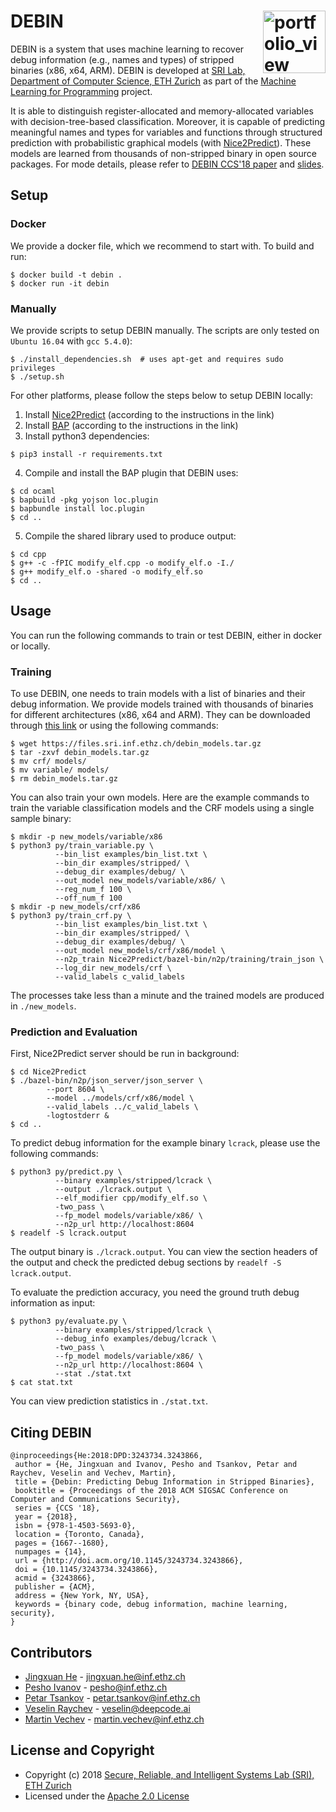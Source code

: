 DEBIN <a href="https://www.sri.inf.ethz.ch/"><img width="100" alt="portfolio_view" align="right" src="http://safeai.ethz.ch/img/sri-logo.svg"></a>
=============================================================================================================

DEBIN is a system that uses machine learning to recover debug information (e.g., names and types) of stripped binaries (x86, x64, ARM). DEBIN is developed at [SRI Lab, Department of Computer Science, ETH Zurich](https://www.sri.inf.ethz.ch/) as part of the [Machine Learning for Programming](https://www.sri.inf.ethz.ch/research/plml) project.

It is able to distinguish register-allocated and memory-allocated variables with decision-tree-based classification. Moreover, it is capable of predicting meaningful names and types for variables and functions through structured prediction with probabilistic graphical models (with [Nice2Predict](https://github.com/eth-sri/Nice2Predict)). These models are learned from thousands of non-stripped binary in open source packages. For mode details, please refer to [DEBIN CCS'18 paper](https://files.sri.inf.ethz.ch/website/papers/ccs18-debin.pdf) and [slides](https://files.sri.inf.ethz.ch/website/slides/ccs18-debin-slides.pdf).


## Setup

### Docker
We provide a docker file, which we recommend to start with. To build and run:
```
$ docker build -t debin .
$ docker run -it debin
```

### Manually

We provide scripts to setup DEBIN manually. The scripts are only tested on `Ubuntu 16.04` with `gcc 5.4.0`):
```
$ ./install_dependencies.sh  # uses apt-get and requires sudo privileges
$ ./setup.sh
```

For other platforms, please follow the steps below to setup DEBIN locally:
1. Install [Nice2Predict](https://github.com/eth-sri/Nice2Predict) (according to the instructions in the link)
2. Install [BAP](https://github.com/BinaryAnalysisPlatform/bap/) (according to the instructions in the link)
3. Install python3 dependencies:
```
$ pip3 install -r requirements.txt
```
4. Compile and install the BAP plugin that DEBIN uses:
```
$ cd ocaml
$ bapbuild -pkg yojson loc.plugin
$ bapbundle install loc.plugin
$ cd ..
```
5. Compile the shared library used to produce output:
```
$ cd cpp
$ g++ -c -fPIC modify_elf.cpp -o modify_elf.o -I./
$ g++ modify_elf.o -shared -o modify_elf.so
$ cd ..
```


## Usage 
You can run the following commands to train or test DEBIN, either in docker or locally.

### Training
To use DEBIN, one needs to train models with a list of binaries and their debug information. We provide models trained with thousands of binaries for different architectures (x86, x64 and ARM). They can be downloaded through [this link](https://files.sri.inf.ethz.ch/debin_models.tar.gz) or using the following commands:
```
$ wget https://files.sri.inf.ethz.ch/debin_models.tar.gz
$ tar -zxvf debin_models.tar.gz
$ mv crf/ models/
$ mv variable/ models/
$ rm debin_models.tar.gz
```

You can also train your own models. Here are the example commands to train the variable classification models and the CRF models using a single sample binary:
```
$ mkdir -p new_models/variable/x86
$ python3 py/train_variable.py \
          --bin_list examples/bin_list.txt \
          --bin_dir examples/stripped/ \
          --debug_dir examples/debug/ \
          --out_model new_models/variable/x86/ \
          --reg_num_f 100 \
          --off_num_f 100
$ mkdir -p new_models/crf/x86
$ python3 py/train_crf.py \
          --bin_list examples/bin_list.txt \
          --bin_dir examples/stripped/ \
          --debug_dir examples/debug/ \
          --out_model new_models/crf/x86/model \
          --n2p_train Nice2Predict/bazel-bin/n2p/training/train_json \
          --log_dir new_models/crf \
          --valid_labels c_valid_labels
```

The processes take less than a minute and the trained models are produced in `./new_models`.

### Prediction and Evaluation

First, Nice2Predict server should be run in background:
```
$ cd Nice2Predict
$ ./bazel-bin/n2p/json_server/json_server \
        --port 8604 \
        --model ../models/crf/x86/model \
        --valid_labels ../c_valid_labels \
        -logtostderr &
$ cd ..
```

To predict debug information for the example binary `lcrack`, please use the following commands:
```
$ python3 py/predict.py \
          --binary examples/stripped/lcrack \
          --output ./lcrack.output \
          --elf_modifier cpp/modify_elf.so \
          -two_pass \
          --fp_model models/variable/x86/ \
          --n2p_url http://localhost:8604
$ readelf -S lcrack.output
```
The output binary is `./lcrack.output`. You can view the section headers of the output and check the predicted debug sections by `readelf -S lcrack.output`.

To evaluate the prediction accuracy, you need the ground truth debug information as input:
```
$ python3 py/evaluate.py \
          --binary examples/stripped/lcrack \
          --debug_info examples/debug/lcrack \
          -two_pass \
          --fp_model models/variable/x86/ \
          --n2p_url http://localhost:8604 \
          --stat ./stat.txt
$ cat stat.txt
```
You can view prediction statistics in `./stat.txt`.


## Citing DEBIN
```
@inproceedings{He:2018:DPD:3243734.3243866,
 author = {He, Jingxuan and Ivanov, Pesho and Tsankov, Petar and Raychev, Veselin and Vechev, Martin},
 title = {Debin: Predicting Debug Information in Stripped Binaries},
 booktitle = {Proceedings of the 2018 ACM SIGSAC Conference on Computer and Communications Security},
 series = {CCS '18},
 year = {2018},
 isbn = {978-1-4503-5693-0},
 location = {Toronto, Canada},
 pages = {1667--1680},
 numpages = {14},
 url = {http://doi.acm.org/10.1145/3243734.3243866},
 doi = {10.1145/3243734.3243866},
 acmid = {3243866},
 publisher = {ACM},
 address = {New York, NY, USA},
 keywords = {binary code, debug information, machine learning, security},
} 
```

## Contributors
* [Jingxuan He](https://www.sri.inf.ethz.ch/people/jingxuan) - jingxuan.he@inf.ethz.ch
* [Pesho Ivanov](https://www.sri.inf.ethz.ch/people/pesho) - pesho@inf.ethz.ch
* [Petar Tsankov](https://www.sri.inf.ethz.ch/people/petar) - petar.tsankov@inf.ethz.ch
* [Veselin Raychev](https://www.deepcode.ai/about/) - veselin@deepcode.ai
* [Martin Vechev](https://www.sri.inf.ethz.ch/people/martin) - martin.vechev@inf.ethz.ch


## License and Copyright
* Copyright (c) 2018 [Secure, Reliable, and Intelligent Systems Lab (SRI), ETH Zurich](https://www.sri.inf.ethz.ch/)
* Licensed under the [Apache 2.0 License](https://www.apache.org/licenses/LICENSE-2.0)
